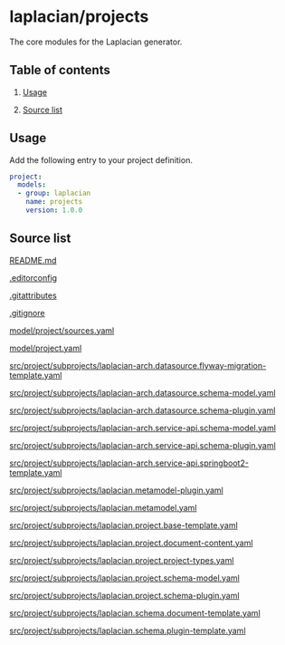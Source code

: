 <!-- @head-content@ -->
# laplacian/projects

The core modules for the Laplacian generator.

<!-- @head-content@ -->

<!-- @toc@ -->
## Table of contents
1. [Usage](#usage)


1. [Source list](#source-list)



<!-- @toc@ -->

<!-- @main-content@ -->
## Usage

Add the following entry to your project definition.
```yaml
project:
  models:
  - group: laplacian
    name: projects
    version: 1.0.0
```




## Source list


[README.md](<./README.md>)

[.editorconfig](<./.editorconfig>)

[.gitattributes](<./.gitattributes>)

[.gitignore](<./.gitignore>)

[model/project/sources.yaml](<./model/project/sources.yaml>)

[model/project.yaml](<./model/project.yaml>)

[src/project/subprojects/laplacian-arch.datasource.flyway-migration-template.yaml](<./src/project/subprojects/laplacian-arch.datasource.flyway-migration-template.yaml>)

[src/project/subprojects/laplacian-arch.datasource.schema-model.yaml](<./src/project/subprojects/laplacian-arch.datasource.schema-model.yaml>)

[src/project/subprojects/laplacian-arch.datasource.schema-plugin.yaml](<./src/project/subprojects/laplacian-arch.datasource.schema-plugin.yaml>)

[src/project/subprojects/laplacian-arch.service-api.schema-model.yaml](<./src/project/subprojects/laplacian-arch.service-api.schema-model.yaml>)

[src/project/subprojects/laplacian-arch.service-api.schema-plugin.yaml](<./src/project/subprojects/laplacian-arch.service-api.schema-plugin.yaml>)

[src/project/subprojects/laplacian-arch.service-api.springboot2-template.yaml](<./src/project/subprojects/laplacian-arch.service-api.springboot2-template.yaml>)

[src/project/subprojects/laplacian.metamodel-plugin.yaml](<./src/project/subprojects/laplacian.metamodel-plugin.yaml>)

[src/project/subprojects/laplacian.metamodel.yaml](<./src/project/subprojects/laplacian.metamodel.yaml>)

[src/project/subprojects/laplacian.project.base-template.yaml](<./src/project/subprojects/laplacian.project.base-template.yaml>)

[src/project/subprojects/laplacian.project.document-content.yaml](<./src/project/subprojects/laplacian.project.document-content.yaml>)

[src/project/subprojects/laplacian.project.project-types.yaml](<./src/project/subprojects/laplacian.project.project-types.yaml>)

[src/project/subprojects/laplacian.project.schema-model.yaml](<./src/project/subprojects/laplacian.project.schema-model.yaml>)

[src/project/subprojects/laplacian.project.schema-plugin.yaml](<./src/project/subprojects/laplacian.project.schema-plugin.yaml>)

[src/project/subprojects/laplacian.schema.document-template.yaml](<./src/project/subprojects/laplacian.schema.document-template.yaml>)

[src/project/subprojects/laplacian.schema.plugin-template.yaml](<./src/project/subprojects/laplacian.schema.plugin-template.yaml>)





<!-- @main-content@ -->